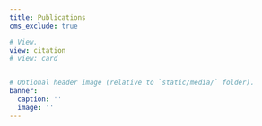 ```yaml
---
title: Publications
cms_exclude: true

# View.
view: citation
# view: card


# Optional header image (relative to `static/media/` folder).
banner:
  caption: ''
  image: ''
---
```


